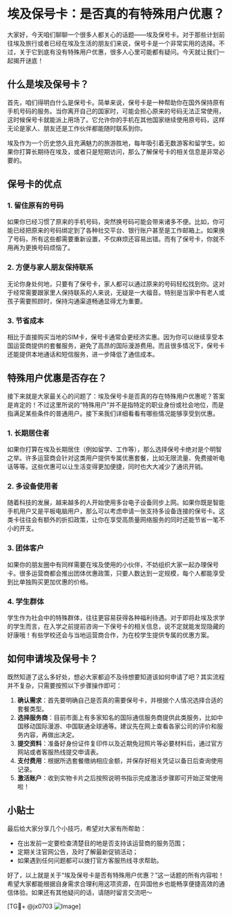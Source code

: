 # 埃及保号卡：是否真的有特殊用户优惠？

大家好，今天咱们聊聊一个很多人都关心的话题——埃及保号卡。对于那些计划前往埃及旅行或者已经在埃及生活的朋友们来说，保号卡是一个非常实用的选择。不过，关于它到底有没有特殊用户优惠，很多人心里可能都有疑问。今天就让我们一起揭开谜底！

## 什么是埃及保号卡？

首先，咱们得明白什么是保号卡。简单来说，保号卡是一种帮助你在国外保持原有手机号码的服务。当你离开自己的国家时，可能会担心原来的号码无法正常使用，这时候保号卡就能派上用场了。它允许你的手机在其他国家继续使用原号码，这样无论是家人、朋友还是工作伙伴都能随时联系到你。

埃及作为一个历史悠久且充满魅力的旅游胜地，每年吸引着无数游客和留学生。如果你打算长期待在埃及，或者只是短期访问，那么了解保号卡的相关信息是非常必要的。

## 保号卡的优点

### 1. 留住原有的号码
如果你已经习惯了原来的手机号码，突然换号码可能会带来诸多不便。比如，你可能已经把原来的号码绑定到了各种社交平台、银行账户甚至是工作邮箱上。如果换了号码，所有这些都需要重新设置，不仅麻烦还容易出错。而有了保号卡，你就不用再为更换号码烦恼了。

### 2. 方便与家人朋友保持联系
无论你身处何地，只要有了保号卡，家人都可以通过原来的号码轻松找到你。这对于经常需要跟家里人保持联系的人来说，无疑是一大福音。特别是当家中有老人或孩子需要照顾时，保持沟通渠道畅通显得尤为重要。

### 3. 节省成本
相比于直接购买当地的SIM卡，保号卡通常会更经济实惠。因为你可以继续享受本国运营商提供的套餐服务，避免了高昂的国际漫游费用。而且很多情况下，保号卡还能提供本地通话和短信服务，进一步降低了通信成本。

## 特殊用户优惠是否存在？

接下来就是大家最关心的问题了：埃及保号卡是否真的存在特殊用户优惠呢？答案是肯定的！不过这里所说的“特殊用户”并不是指特定的职业身份或社会地位，而是指满足某些条件的普通用户。接下来我们详细看看有哪些情况能够享受到优惠。

### 1. 长期居住者
如果你打算在埃及长期居住（例如留学、工作等），那么选择保号卡绝对是个明智之举。许多运营商会针对这类用户提供专属优惠套餐，比如无限流量、免费接听电话等等。这些优惠可以让生活变得更加便捷，同时也大大减少了通讯开销。

### 2. 多设备使用者
随着科技的发展，越来越多的人开始使用多台电子设备同步上网。如果你既是智能手机用户又是平板电脑用户，那么可以考虑申请一张支持多设备连接的保号卡。这类卡往往会有额外的折扣政策，让你在享受高质量网络服务的同时还能节省一笔不小的开支。

### 3. 团体客户
如果你的朋友圈中有同样需要在埃及使用的小伙伴，不妨组织大家一起办理保号卡。很多运营商都会推出团体优惠政策，只要人数达到一定规模，每个人都能享受到比单独购买更加优惠的价格。

### 4. 学生群体
学生作为社会中的特殊群体，往往更容易获得各种福利待遇。对于即将赴埃及求学的学生而言，在入学之前提前咨询一下保号卡的相关信息，说不定就能发现隐藏的好康哦！有些学校还会与当地运营商合作，为在校学生提供专属的优惠方案。

## 如何申请埃及保号卡？

既然知道了这么多好处，想必大家都迫不及待想要知道该如何申请了吧？其实流程并不复杂，只需要按照以下步骤操作即可：

1. **确认需求**：首先要明确自己是否真的需要保号卡，并根据个人情况选择合适的套餐类型。
2. **选择服务商**：目前市面上有多家知名的国际通信服务商提供此类服务，比如中国移动国际漫游、中国联通全球通等。建议先在网上查看各家公司的评价和服务内容，再做出决定。
3. **提交资料**：准备好身份证件复印件以及近期免冠照片等必要材料后，通过官方网站或者客服热线提交申请表。
4. **支付费用**：根据所选套餐缴纳相应金额，并保存好相关凭证以备日后查询使用记录。
5. **激活账户**：收到实物卡片之后按照说明书指示完成激活步骤即可开始正常使用啦！

## 小贴士

最后给大家分享几个小技巧，希望对大家有所帮助：
- 在出发前一定要检查清楚目的地是否支持该运营商的服务范围；
- 定期关注官网公告，及时了解最新促销活动；
- 如果遇到任何问题都可以拨打官方客服热线寻求帮助。

好了，以上就是关于“埃及保号卡是否有特殊用户优惠？”这一话题的所有内容啦！希望大家都能根据自身需求合理利用这项资源，在异国他乡也能畅享便捷高效的通信体验。如果还有其他疑问的话，请随时留言交流吧～

[TG💪+ @jx0703 ![Image](https://github.com/user-attachments/assets/dbca1d08-cadb-493c-b0ec-ad6f7a83f270)]